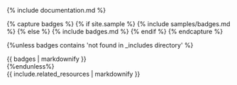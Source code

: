 {% include documentation.md %}

{% capture badges %}
{% if site.sample %}
{% include samples/badges.md %}
{% else %}
{% include badges.md %}
{% endif %}
{% endcapture %}

{%unless badges contains 'not found in _includes directory' %}
<div class="right-pane-widget--container no-top-border">
<div class="project-sub-link--wrapper">
{{ badges | markdownify }}
</div>
</div>
{%endunless%}

<div class="right-pane-widget--container no-top-border project-sidebar-resource--wrapper">
{{ include.related_resources | markdownify }}
</div>